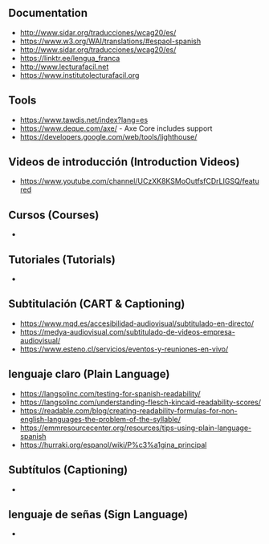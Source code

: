 ## Documentation
* http://www.sidar.org/traducciones/wcag20/es/
* https://www.w3.org/WAI/translations/#espaol-spanish
* http://www.sidar.org/traducciones/wcag20/es/
* https://linktr.ee/lengua_franca
* http://www.lecturafacil.net
* https://www.institutolecturafacil.org

## Tools
* https://www.tawdis.net/index?lang=es
* https://www.deque.com/axe/ - Axe Core includes support
* https://developers.google.com/web/tools/lighthouse/

## Videos de introducción (Introduction Videos)
* https://www.youtube.com/channel/UCzXK8KSMoOutfsfCDrLIGSQ/featured

## Cursos (Courses)
*

## Tutoriales (Tutorials)
*

## Subtitulación (CART & Captioning)
* https://www.mqd.es/accesibilidad-audiovisual/subtitulado-en-directo/
* https://medya-audiovisual.com/subtitulado-de-videos-empresa-audiovisual/
* https://www.esteno.cl/servicios/eventos-y-reuniones-en-vivo/

## lenguaje claro (Plain Language)
* https://langsolinc.com/testing-for-spanish-readability/
* https://langsolinc.com/understanding-flesch-kincaid-readability-scores/
* https://readable.com/blog/creating-readability-formulas-for-non-english-languages-the-problem-of-the-syllable/
* https://emmresourcecenter.org/resources/tips-using-plain-language-spanish
* https://hurraki.org/espanol/wiki/P%c3%a1gina_principal

## Subtítulos (Captioning)
*

## lenguaje de señas (Sign Language)
*
